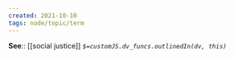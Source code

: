 ```yaml
---
created: 2021-10-10
tags: node/topic/term
---
```


**See**:: [[social justice]]
*`$=customJS.dv_funcs.outlinedIn(dv, this)`*


